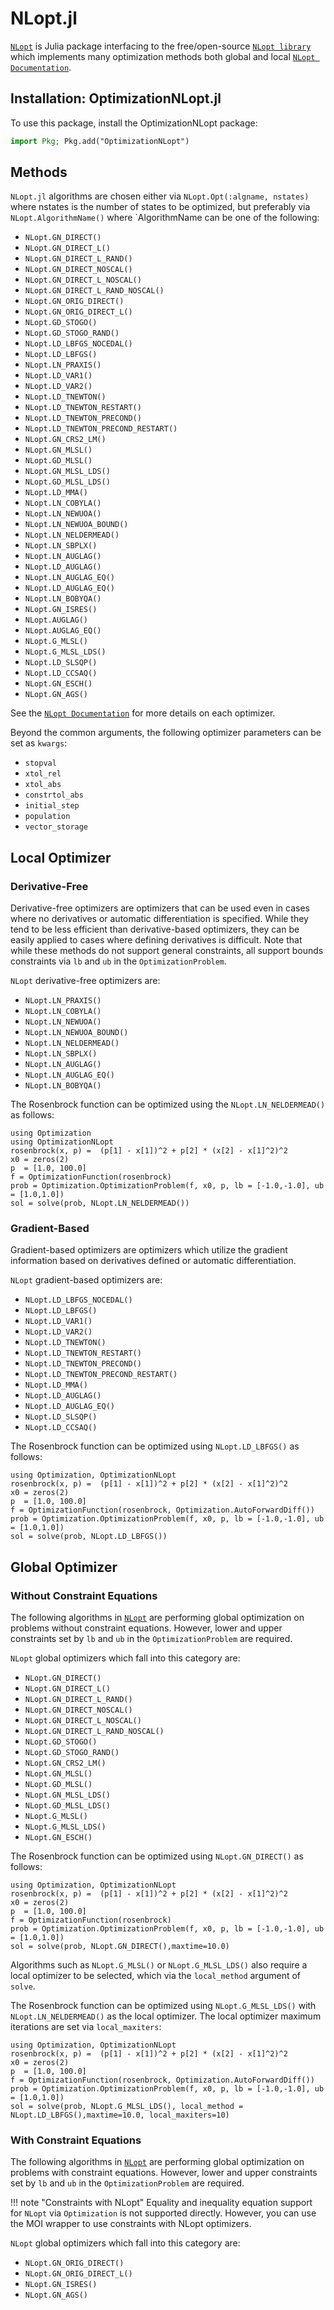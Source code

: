 # NLopt.jl
[`NLopt`](https://github.com/JuliaOpt/NLopt.jl) is Julia package interfacing to the free/open-source [`NLopt library`](http://ab-initio.mit.edu/nlopt) which implements many optimization methods both global and local [`NLopt Documentation`](https://nlopt.readthedocs.io/en/latest/NLopt_Algorithms/).

## Installation: OptimizationNLopt.jl

To use this package, install the OptimizationNLopt package:

```julia
import Pkg; Pkg.add("OptimizationNLopt")
```

## Methods

`NLopt.jl` algorithms are chosen either via `NLopt.Opt(:algname, nstates)` where nstates is the number of states to be optimized,
but preferably via `NLopt.AlgorithmName()` where `AlgorithmName can be one of the following:
* `NLopt.GN_DIRECT()`
* `NLopt.GN_DIRECT_L()`
* `NLopt.GN_DIRECT_L_RAND()`
* `NLopt.GN_DIRECT_NOSCAL()`
* `NLopt.GN_DIRECT_L_NOSCAL()`
* `NLopt.GN_DIRECT_L_RAND_NOSCAL()`
* `NLopt.GN_ORIG_DIRECT()`
* `NLopt.GN_ORIG_DIRECT_L()`
* `NLopt.GD_STOGO()`
* `NLopt.GD_STOGO_RAND()`
* `NLopt.LD_LBFGS_NOCEDAL()`
* `NLopt.LD_LBFGS()`
* `NLopt.LN_PRAXIS()`
* `NLopt.LD_VAR1()`
* `NLopt.LD_VAR2()`
* `NLopt.LD_TNEWTON()`
* `NLopt.LD_TNEWTON_RESTART()`
* `NLopt.LD_TNEWTON_PRECOND()`
* `NLopt.LD_TNEWTON_PRECOND_RESTART()`
* `NLopt.GN_CRS2_LM()`
* `NLopt.GN_MLSL()`
* `NLopt.GD_MLSL()`
* `NLopt.GN_MLSL_LDS()`
* `NLopt.GD_MLSL_LDS()`
* `NLopt.LD_MMA()`
* `NLopt.LN_COBYLA()`
* `NLopt.LN_NEWUOA()`
* `NLopt.LN_NEWUOA_BOUND()`
* `NLopt.LN_NELDERMEAD()`
* `NLopt.LN_SBPLX()`
* `NLopt.LN_AUGLAG()`
* `NLopt.LD_AUGLAG()`
* `NLopt.LN_AUGLAG_EQ()`
* `NLopt.LD_AUGLAG_EQ()`
* `NLopt.LN_BOBYQA()`
* `NLopt.GN_ISRES()`
* `NLopt.AUGLAG()`
* `NLopt.AUGLAG_EQ()`
* `NLopt.G_MLSL()`
* `NLopt.G_MLSL_LDS()`
* `NLopt.LD_SLSQP()`
* `NLopt.LD_CCSAQ()`
* `NLopt.GN_ESCH()`
* `NLopt.GN_AGS()`

See the [`NLopt Documentation`](https://nlopt.readthedocs.io/en/latest/NLopt_Algorithms/) for more details on each optimizer.

Beyond the common arguments, the following optimizer parameters can be set as `kwargs`:

* `stopval`
* `xtol_rel`
* `xtol_abs`
* `constrtol_abs`
* `initial_step`
* `population`
* `vector_storage`



## Local Optimizer
### Derivative-Free

Derivative-free optimizers are optimizers that can be used even in cases where no derivatives or automatic differentiation is specified. While they tend to be less efficient than derivative-based optimizers, they can be easily applied to cases where defining derivatives is difficult. Note that while these methods do not support general constraints, all support bounds constraints via `lb` and `ub` in the `OptimizationProblem`.

`NLopt` derivative-free optimizers are:

* `NLopt.LN_PRAXIS()`
* `NLopt.LN_COBYLA()`
* `NLopt.LN_NEWUOA()`
* `NLopt.LN_NEWUOA_BOUND()`
* `NLopt.LN_NELDERMEAD()`
* `NLopt.LN_SBPLX()`
* `NLopt.LN_AUGLAG()`
* `NLopt.LN_AUGLAG_EQ()`
* `NLopt.LN_BOBYQA()`

The Rosenbrock function can be optimized using the `NLopt.LN_NELDERMEAD()` as follows:

```@example NLopt1
using Optimization
using OptimizationNLopt
rosenbrock(x, p) =  (p[1] - x[1])^2 + p[2] * (x[2] - x[1]^2)^2
x0 = zeros(2)
p  = [1.0, 100.0]
f = OptimizationFunction(rosenbrock)
prob = Optimization.OptimizationProblem(f, x0, p, lb = [-1.0,-1.0], ub = [1.0,1.0])
sol = solve(prob, NLopt.LN_NELDERMEAD())
```


### Gradient-Based

Gradient-based optimizers are optimizers which utilize the gradient information based on derivatives defined or automatic differentiation.

`NLopt` gradient-based optimizers are:

- `NLopt.LD_LBFGS_NOCEDAL()`
- `NLopt.LD_LBFGS()`
- `NLopt.LD_VAR1()`
- `NLopt.LD_VAR2()`
- `NLopt.LD_TNEWTON()`
- `NLopt.LD_TNEWTON_RESTART()`
- `NLopt.LD_TNEWTON_PRECOND()`
- `NLopt.LD_TNEWTON_PRECOND_RESTART()`
- `NLopt.LD_MMA()`
- `NLopt.LD_AUGLAG()`
- `NLopt.LD_AUGLAG_EQ()`
- `NLopt.LD_SLSQP()`
- `NLopt.LD_CCSAQ()`

The Rosenbrock function can be optimized using `NLopt.LD_LBFGS()` as follows:

```@example NLopt2
using Optimization, OptimizationNLopt
rosenbrock(x, p) =  (p[1] - x[1])^2 + p[2] * (x[2] - x[1]^2)^2
x0 = zeros(2)
p  = [1.0, 100.0]
f = OptimizationFunction(rosenbrock, Optimization.AutoForwardDiff())
prob = Optimization.OptimizationProblem(f, x0, p, lb = [-1.0,-1.0], ub = [1.0,1.0])
sol = solve(prob, NLopt.LD_LBFGS())
```


## Global Optimizer
### Without Constraint Equations
The following algorithms in [`NLopt`](https://github.com/JuliaOpt/NLopt.jl) are performing global optimization on problems without
constraint equations. However, lower and upper constraints set by `lb` and `ub` in the `OptimizationProblem` are required.


`NLopt` global optimizers which fall into this category are:

* `NLopt.GN_DIRECT()`
* `NLopt.GN_DIRECT_L()`
* `NLopt.GN_DIRECT_L_RAND()`
* `NLopt.GN_DIRECT_NOSCAL()`
* `NLopt.GN_DIRECT_L_NOSCAL()`
* `NLopt.GN_DIRECT_L_RAND_NOSCAL()`
* `NLopt.GD_STOGO()`
* `NLopt.GD_STOGO_RAND()`
* `NLopt.GN_CRS2_LM()`
* `NLopt.GN_MLSL()`
* `NLopt.GD_MLSL()`
* `NLopt.GN_MLSL_LDS()`
* `NLopt.GD_MLSL_LDS()`
* `NLopt.G_MLSL()`
* `NLopt.G_MLSL_LDS()`
* `NLopt.GN_ESCH()`


The Rosenbrock function can be optimized using `NLopt.GN_DIRECT()` as follows:

```@example NLopt3
using Optimization, OptimizationNLopt
rosenbrock(x, p) =  (p[1] - x[1])^2 + p[2] * (x[2] - x[1]^2)^2
x0 = zeros(2)
p  = [1.0, 100.0]
f = OptimizationFunction(rosenbrock)
prob = Optimization.OptimizationProblem(f, x0, p, lb = [-1.0,-1.0], ub = [1.0,1.0])
sol = solve(prob, NLopt.GN_DIRECT(),maxtime=10.0)
```

Algorithms such as `NLopt.G_MLSL()` or `NLopt.G_MLSL_LDS()` also require a local optimizer to be selected,
which via the `local_method` argument of `solve`.

The Rosenbrock function can be optimized using `NLopt.G_MLSL_LDS()` with `NLopt.LN_NELDERMEAD()` as the local optimizer.
The local optimizer maximum iterations are set via `local_maxiters`:

```@example NLopt4
using Optimization, OptimizationNLopt
rosenbrock(x, p) =  (p[1] - x[1])^2 + p[2] * (x[2] - x[1]^2)^2
x0 = zeros(2)
p  = [1.0, 100.0]
f = OptimizationFunction(rosenbrock, Optimization.AutoForwardDiff())
prob = Optimization.OptimizationProblem(f, x0, p, lb = [-1.0,-1.0], ub = [1.0,1.0])
sol = solve(prob, NLopt.G_MLSL_LDS(), local_method = NLopt.LD_LBFGS(),maxtime=10.0, local_maxiters=10)
```

### With Constraint Equations
The following algorithms in [`NLopt`](https://github.com/JuliaOpt/NLopt.jl) are performing global optimization on problems with
constraint equations. However, lower and upper constraints set by `lb` and `ub` in the `OptimizationProblem` are required.

!!! note "Constraints with NLopt" 
    Equality and inequality equation support for `NLopt` via `Optimization` is not supported directly. However, you can use the MOI wrapper to use constraints with NLopt optimizers.

`NLopt` global optimizers which fall into this category are:

* `NLopt.GN_ORIG_DIRECT()`
* `NLopt.GN_ORIG_DIRECT_L()`
* `NLopt.GN_ISRES()`
* `NLopt.GN_AGS()`

